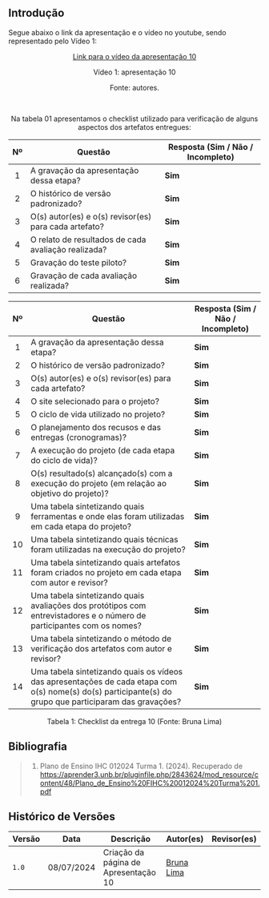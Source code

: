 ## Introdução

<p>Segue abaixo o link da apresentação e o vídeo no youtube, sendo representado pelo Vídeo 1:</p>

<center>

[Link para o vídeo da apresentação 10]()

<!-- Adicionar iframe aqui
-->

<p>Vídeo 1: apresentação 10</p>
Fonte: autores. 

<br><p>Na tabela 01 apresentamos o checklist utilizado para verificação de alguns aspectos dos artefatos entregues:</p>

| Nº | Questão | Resposta (Sim / Não / Incompleto)|
|:--:|---------|----------------------------------|
| 1  | A gravação da apresentação dessa etapa? | **Sim** |
| 2  | O histórico de versão padronizado? | **Sim**  | 
| 3  | O(s) autor(es) e o(s) revisor(es) para cada artefato? | **Sim** |
| 4  | O relato de resultados de cada avaliação realizada? | **Sim** |
| 5  | Gravação do teste piloto? | **Sim** |
| 6  | Gravação de cada avaliação realizada? | **Sim** |

| Nº | Questão | Resposta (Sim / Não / Incompleto)|
|:--:|---------|----------------------------------|
| 1  | A gravação da apresentação dessa etapa? | **Sim** |
| 2  | O histórico de versão padronizado? | **Sim**  | 
| 3  | O(s) autor(es) e o(s) revisor(es) para cada artefato? | **Sim** |
| 4  | O site selecionado para o projeto? | **Sim** |
| 5  | O ciclo de vida utilizado no projeto? | **Sim** |
| 6  | O planejamento dos recusos e das entregas (cronogramas)? | **Sim** |
| 7  | A execução do projeto (de cada etapa do ciclo de vida)? | **Sim** |
| 8  | O(s) resultado(s) alcançado(s) com a execução do projeto (em relação ao objetivo do projeto)? | **Sim** |
| 9  | Uma tabela sintetizando quais ferramentas e onde elas foram utilizadas em cada etapa do projeto? | **Sim** |
| 10 | Uma tabela sintetizando quais técnicas foram utilizadas na execução do projeto? | **Sim** |
| 11 | Uma tabela sintetizando quais artefatos foram criados no projeto em cada etapa com autor e revisor? | **Sim** |
| 12 | Uma tabela sintetizando quais avaliações dos protótipos com entrevistadores e o número de participantes com os nomes? | **Sim** |
| 13 | Uma tabela sintetizando o método de verificação dos artefatos com autor e revisor?| **Sim** |
| 14 | Uma tabela sintetizando quais os vídeos das apresentações de cada etapa com o(s) nome(s) do(s) participante(s) do grupo que participaram das gravações? | **Sim** |

<p>Tabela 1: Checklist da entrega 10 (Fonte: Bruna Lima)</p>

</center>

## Bibliografia
> 1. Plano de Ensino IHC 012024 Turma 1. (2024). Recuperado de https://aprender3.unb.br/pluginfile.php/2843624/mod_resource/content/48/Plano_de_Ensino%20FIHC%20012024%20Turma%201.pdf

## Histórico de Versões

| Versão |    Data    | Descrição                                 | Autor(es)                                       | Revisor(es)                                    |
| ------ | :--------: | ----------------------------------------- | ----------------------------------------------- | ---------------------------------------------- |
| `1.0`   | 08/07/2024 | Criação da página de Apresentação 10 |  [Bruna Lima](https://github.com/libruna) | | 



